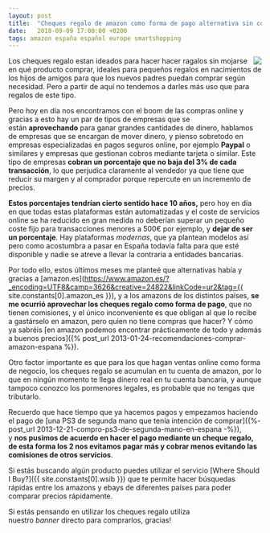 ```yaml
---
layout: post
title:  "Cheques regalo de amazon como forma de pago alternativa sin comisiones"
date:   2018-09-09 17:00:00 +0200
tags: amazon españa español europe smartshopping
---
```


<a href='https://www.amazon.es/cheques-regalo/b/ref=as_li_ss_tl?_encoding=UTF8&camp=3626&creative=24822&linkCode=ur2&node=3564279031&tag={{ site.constants[0].amazon_es }}&linkId=1d2931e92394c7d0417ef5b550fb0121&language=es_ES'><img style="float: right;" src="https://i.imgur.com/AGT3i6om.jpg"></a>

Los cheques regalo estan ideados para hacer hacer ragalos sin mojarse en qué producto comprar, ideales para pequeños regalos en nacimientos de los hijos de amigos para que los nuevos padres puedan comprar según necesidad. Pero a partir de aquí no tendemos a darles más uso que para regalos de este tipo.

Pero hoy en día nos encontramos con el boom de las compras online y gracias a esto hay un par de tipos de empresas que se están **aprovechando** para ganar grandes cantidades de dinero, hablamos de empresas que se encargan de mover dinero, y pienso sobretodo en empresas especializadas en pagos seguros online, por ejemplo **Paypal** o similares y empresas que gestionan cobros mediante tarjeta o similar. Este tipo de empresas **cobran un porcentaje que no baja del 3% de cada transacción**, lo que perjudica claramente al vendedor ya que tiene que reducir su margen y al comprador porque repercute en un incremento de precios.

**Estos porcentajes tendrían cierto sentido hace 10 años,** pero hoy en día en que todas estas plataformas están automatizadas y el coste de servicios online se ha reducido en gran medida no deberían superar un pequeño coste fijo para transacciones menores a 500€ por ejemplo, y **dejar de ser un porcentaje**. Hay plataformas *modernas*, que ya plantean modelos así pero como acostumbra a pasar en España todavía falta para que esté disponible y nadie se atreve a llevar la contraria a entidades bancarias.

Por todo ello, estos últimos meses me planteé que alternativas había y gracias a [amazon.es](https://www.amazon.es/?_encoding=UTF8&camp=3626&creative=24822&linkCode=ur2&tag={{ site.constants[0].amazon_es }}), y a los amazons de los distintos países, **se me ocurrió aprovechar los cheques regalo como forma de pago**, que no tienen comisiones, y el único inconveniente es que obligan al que lo recibe a gastárselo en amazon, pero quien no tiene compras que hacer? Y cómo ya sabréis [en amazon podemos encontrar prácticamente de todo y además a buenos precios]({% post_url 2013-01-24-recomendaciones-comprar-amazon-espana %}).

Otro factor importante es que para los que hagan ventas online como forma de negocio, los cheques regalo se acumulan en tu cuenta de amazon, por lo que en ningún momento te llega dinero real en tu cuenta bancaria, y aunque tampoco conozco los pormenores legales, es probable que no tengas que tributarlo.

Recuerdo que hace tiempo que ya hacemos pagos y empezamos haciendo el pago de [una PS3 de segunda mano que tenía intención de comprar]({%- post_url 2013-12-21-compro-ps3-de-segunda-mano-en-espana -%}), y **nos pusimos de acuerdo en hacer el pago mediante un cheque regalo, de esta forma los 2 nos evitamos pagar más y cobrar menos evitando las comisiones de otros servicios**.

Si estás buscando algún producto puedes utilizar el servicio [Where Should I Buy?]({{ site.constants[0].wsib }}) que te permite hacer búsquedas rápidas entre los amazons y ebays de diferentes países para poder comparar precios rápidamente.

Si estás pensando en utilizar los cheques regalo utiliza nuestro *banner* directo para comprarlos, gracias!
